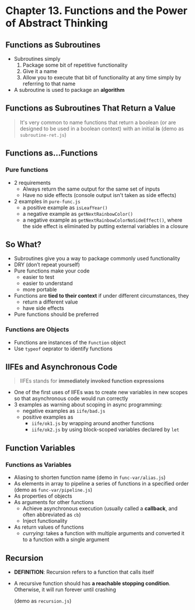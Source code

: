 # Chapter 13. Functions and the Power of Abstract Thinking

## Functions as Subroutines

- Subroutines simply
  1. Package some bit of repetitive functionality
  2. Give it a name
  3. Allow you to execute that bit of functionality at any time simply by referring to that name
- A subroutine is used to package an **algorithm**

## Functions as Subroutines That Return a Value

> It's very common to name functions that return a boolean (or are designed to be used in a boolean context) with an initial **is** (demo as `subroutine-ret.js`)

## Functions as...Functions

### Pure functions

- 2 requirements
  - Always return the same output for the same set of inputs
  - Have no side effects (console output isn't taken as side effects)
- 2 examples in `pure-func.js`
  - a positive example as `isLeafYear()`
  - a negative example as `getNextRainbowColor()`
  - a negative example as `getNextRainbowColorNoSideEffect()`, where the side effect is eliminated by putting external variables in a closure

## So What?

- Subroutines give you a way to package commonly used functionality
- DRY (don’t repeat yourself)
- Pure functions make your code
  - easier to test
  - easier to understand
  - more portable
- Functions are **tied to their context** if under different circumstances, they
  - return a different value
  - have side effects
- Pure functions should be preferred

### Functions are Objects

- Functions are instances of the `Function` object
- Use `typeof` oeprator to identify functions

## IIFEs and Asynchronous Code

> IIFEs stands for **immediately invoked function expressions**

- One of the first uses of IIFEs was to create new variables in new scopes so that asynchronous code would run correctly
- 3 examples as warning about scoping in async programming:
  - negative examples as `iife/bad.js`
  - positive examples as
    - `iife/ok1.js` by wrapping around another functions
    - `iife/ok2.js` by using block-scoped variables declared by `let`

## Function Variables

### Functions as Variables

- Aliasing to shorten function name (demo in `func-var/alias.js`)
- As elements in array to pipeline a series of functions in a specified order (demo as `func-var/pipeline.js`)
- As properties of objects
- As arguments for other functions
  - Achieve asynchronous execution (usually called a **callback**, and often abbreviated as `cb`)
  - Inject functionality
- As return values of functions
  - _currying_: takes a function with multiple arguments and converted it to a function with a single argument

## Recursion

- **DEFINITION**: Recursion refers to a function that calls itself
- A recursive function should has **a reachable stopping condition**. Otherwise, it will run forever until crashing

  (demo as `recursion.js`)
